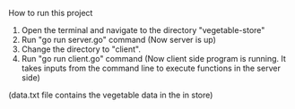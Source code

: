 How to run this project 
1. Open the terminal and navigate to the directory "vegetable-store"
2. Run "go run server.go" command (Now server is up)
3. Change the directory to "client".
4. Run "go run client.go" command (Now client side program is running. It takes inputs from the command line to execute functions in the server side)

(data.txt file contains the vegetable data in the in store)
